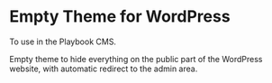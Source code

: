 # Empty Theme for WordPress

To use in the Playbook CMS.

Empty theme to hide everything on the public part of the WordPress website, with automatic redirect to the admin area.